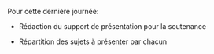 Pour cette dernière journée:

- Rédaction du support de présentation pour la soutenance

- Répartition des sujets à présenter par chacun

